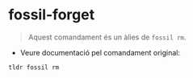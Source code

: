 # fossil-forget

> Aquest comandament és un àlies de `fossil rm`.

- Veure documentació pel comandament original:

`tldr fossil rm`
